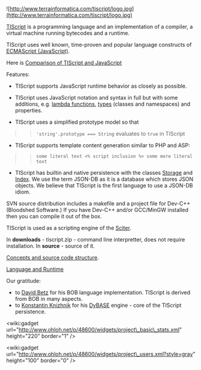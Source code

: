 ![http://www.terrainformatica.com/tiscript/logo.jpg](http://www.terrainformatica.com/tiscript/logo.jpg)

[TIScript](http://www.terrainformatica.com/wiki/tiscript:start) is a programming language and an implementation of a compiler, a virtual machine running bytecodes and a runtime.

TIScript uses well known, time-proven and popular language constructs of [ECMAScript (JavaScript)](http://en.wikipedia.org/wiki/ECMAScript).

Here is [Comparison of TIScript and JavaScript](http://www.codeproject.com/KB/recipes/TIScript.aspx)

Features:

  * TIScript supports JavaScript runtime behavior as closely as possible.
  * TIScript uses JavaScript notation and syntax in full but with some additions, e.g. [lambda functions](http://www.terrainformatica.com/wiki/doku.php?id=tiscript:functions), [types](http://www.terrainformatica.com/wiki/doku.php?id=tiscript:classes) (classes and namespaces) and properties.

  * TIScript uses a simplified prototype model so that
> > `'string'.prototype === String`
> > evaluates to `true` in TIScript

  * TIScript supports template content generation similar to PHP and ASP:
> > `some literal text <% script inclusion %> some more literal text`

  * TIScript has builtin and native persistence with the classes [Storage](http://tiscript.googlecode.com/svn/trunk/doc/Storage.htm) and [Index](http://tiscript.googlecode.com/svn/trunk/doc/Index.htm). We use the term JSON-DB as it is a database which stores JSON objects. We believe that TIScript is the first language to use a JSON-DB idiom.

SVN source distribution includes a makefile and a project file for Dev-C++ (Bloodshed Software.) If you have Dev-C++ and/or GCC/MinGW installed then you can compile it out of the box.

TIScript is used as a scripting engine of the [Sciter](http://www.terrainformatica.com/sciter/).

In **downloads** - tiscript.zip - command line interpretter, does not require installation.
In **source** - source of it.

[Concepts and source code structure](http://code.google.com/p/tiscript/wiki/TIScriptOverview).

[Language and Runtime](http://code.google.com/p/tiscript/wiki/LanguageAndRuntime)

Our gratitude:
  * to [David Betz](http://www.mv.com/ipusers/xlisper/) for his BOB language implementation. TIScript is derived from BOB in many aspects.
  * to [Konstantin Knizhnik](http://www.garret.ru/~knizhnik/) for his [DyBASE](http://www.garret.ru/~knizhnik/dybase.html) engine - core of the TIScript persistence.

&lt;wiki:gadget url="http://www.ohloh.net/p/48600/widgets/project\_basic\_stats.xml" height="220"  border="1" /&gt;

&lt;wiki:gadget url="http://www.ohloh.net/p/48600/widgets/project\_users.xml?style=gray" height="100"  border="0" /&gt;